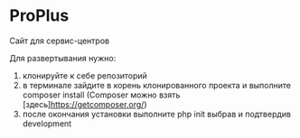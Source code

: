 # ProPlus
Сайт для сервис-центров

Для развертывания нужно:
1) клонируйте к себе репозиторий
2) в терминале зайдите в корень клонированного проекта и выполните composer install (Composer можно взять [здесь]<https://getcomposer.org/>)
3) после окончания установки выполните php init выбрав и подтвердив development

